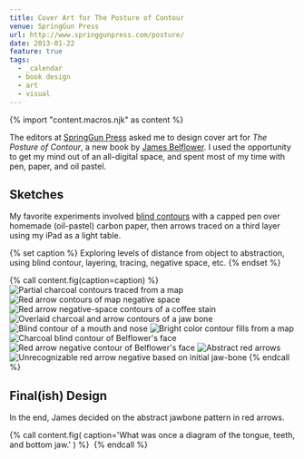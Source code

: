 ```yaml
---
title: Cover Art for The Posture of Contour
venue: SpringGun Press
url: http://www.springgunpress.com/posture/
date: 2013-01-22
feature: true
tags:
  - _calendar
  - book design
  - art
  - visual
---
```

{% import "content.macros.njk" as content %}

The editors at
[SpringGun Press][springgun] asked me
to design cover art
for *The Posture of Contour*,
a new book by
[James Belflower][james].
I used the opportunity to get my mind out of an all-digital space,
and spent most of my time with pen, paper, and oil pastel.

[springgun]: http://www.springgunpress.com/
[james]: http://www.pw.org/content/james_belflower


## Sketches

My favorite experiments involved
[blind contours][blind contours] with a capped pen
over homemade (oil-pastel) carbon paper,
then arrows traced on a third layer
using my iPad as a light table.

[blind contours]: http://en.wikipedia.org/wiki/Blind_contour_drawing

{% set caption %}
Exploring levels of distance from object to abstraction,
using blind contour, layering, tracing, negative space, etc.
{% endset %}

{% call content.fig(caption=caption) %}
  <img src="{{ site.images }}contour/contours-coal.jpg" alt="Partial charcoal contours traced from a map">
  <img src="{{ site.images }}contour/contours.png" alt="Red arrow contours of map negative space">
  <img src="{{ site.images }}contour/circles.png" alt="Red arrow negative-space contours of a coffee stain">
  <img src="{{ site.images }}contour/jaw.png" alt="Overlaid charcoal and arrow contours of a jaw bone">
  <img src="{{ site.images }}contour/mouth-blind.png" alt="Blind contour of a mouth and nose">
  <img src="{{ site.images }}contour/colors.png" alt="Bright color contour fills from a map">
  <img src="{{ site.images }}contour/face-blind.jpg" alt="Charcoal blind contour of Belflower's face">
  <img src="{{ site.images }}contour/face-arrows.jpg" alt="Red arrow negative contour of Belflower's face">
  <img src="{{ site.images }}contour/layers.jpg" alt="Abstract red arrows">
  <img src="{{ site.images }}contour/rays.jpg" alt="Unrecognizable red arrow negative based on initial jaw-bone">
{% endcall %}


## Final(ish) Design

In the end,
James decided on the abstract jawbone pattern in red arrows.

{% call content.fig(
  caption='What was once a diagram of the tongue, teeth, and bottom jaw.'
) %}
  <img src="{{ site.images }}contour/final.png" alt="">
{% endcall %}
